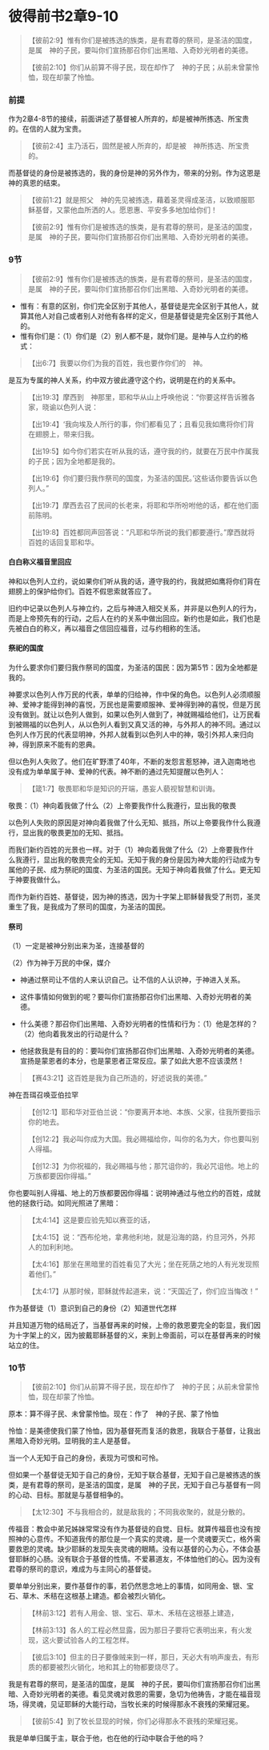 # 彼得前书2章9-10

> 【彼前2:9】惟有你们是被拣选的族类，是有君尊的祭司，是圣洁的国度，是属　神的子民，要叫你们宣扬那召你们出黑暗、入奇妙光明者的美德。
>
> 【彼前2:10】你们从前算不得子民，现在却作了　神的子民；从前未曾蒙怜恤，现在却蒙了怜恤。

### 前提

作为2章4-8节的接续，前面讲述了基督被人所弃的，却是被神所拣选、所宝贵的。在信的人就为宝贵。

> 【彼前2:4】主乃活石，固然是被人所弃的，却是被　神所拣选、所宝贵的。

而基督徒的身份是被拣选的，我的身份是神的另外作为，带来的分别。作为这恩是神的真恩的结束。

> 【彼前1:2】就是照父　神的先见被拣选，藉着圣灵得成圣洁，以致顺服耶稣基督，又蒙他血所洒的人。愿恩惠、平安多多地加给你们！
>
> 【彼前2:9】惟有你们是被拣选的族类，是有君尊的祭司，是圣洁的国度，是属　神的子民，要叫你们宣扬那召你们出黑暗、入奇妙光明者的美德。

### 9节

> 【彼前2:9】惟有你们是被拣选的族类，是有君尊的祭司，是圣洁的国度，是属　神的子民，要叫你们宣扬那召你们出黑暗、入奇妙光明者的美德。

- 惟有：有意的区别，你们完全区别于其他人，基督徒是完全区别于其他人，就算其他人对自己或者别人对他有各样的定义，但是基督徒是完全区别于其他人的。
- 惟有你们是：（1）你们是（2）别人都不是，就你们是。是神与人立约的格式：

> 【出6:7】我要以你们为我的百姓，我也要作你们的　神。

是互为专属的神人关系，约中双方彼此遵守这个约，说明是在约的关系中。

> 【出19:3】摩西到　神那里，耶和华从山上呼唤他说：“你要这样告诉雅各家，晓谕以色列人说：
>
> 【出19:4】‘我向埃及人所行的事，你们都看见了；且看见我如鹰将你们背在翅膀上，带来归我。
>
> 【出19:5】如今你们若实在听从我的话，遵守我的约，就要在万民中作属我的子民；因为全地都是我的。
>
> 【出19:6】你们要归我作祭司的国度，为圣洁的国民。’这些话你要告诉以色列人。”
>
> 【出19:7】摩西去召了民间的长老来，将耶和华所吩咐他的话，都在他们面前陈明。
>
> 【出19:8】百姓都同声回答说：“凡耶和华所说的我们都要遵行。”摩西就将百姓的话回复耶和华。

#### 白白称义福音里回应

神和以色列人立约，说如果你们听从我的话，遵守我的约，我就把如鹰将你们背在翅膀上的保护给你们。百姓不假思索就答应了。

旧约中记录以色列人与神立约，之后与神进入相交关系，并非是以色列人的行为，而是上帝预先有的行动，之后人在约的关系中做出回应。新约也是如此，我们也是先被白白的称义，再以福音之信回应福音，过与约相称的生活。

#### 祭祀的国度

为什么要求你们要归我作祭司的国度，为圣洁的国民：因为第5节：因为全地都是我的。

神要求以色列人作万民的代表，单单的归给神，作中保的角色。以色列人必须顺服神、爱神才能得到神的喜悦，万民也是需要顺服神、爱神得到神的喜悦，但是万民没有做到。就让以色列人做到，如果以色列人做到了，神就赐福给他们，让万民看到被赐福的以色列人，从以色列人看到又真又活的神，与外邦人的神不同。通过以色列人作万民的代表显明神，外邦人就看到以色列人中的神，吸引外邦人来归向神，得到原来不能有的恩典。

但以色列人失败了。他们在旷野漂了40年，不断的发怨言惹怒神，进入迦南地也没有成为单单属于神、爱神的代表。神不断的通过先知提醒以色列人：

> 【箴1:7】敬畏耶和华是知识的开端，愚妄人藐视智慧和训诲。

敬畏：（1）神向着我做了什么（2）上帝要我作什么我遵行，显出我的敬畏

以色列人失败的原因是对神向着我做了什么无知、抵挡，所以上帝要我作什么我遵行，显出我的敬畏更加的无知、抵挡。

而我们新约百姓的光景也一样。对于（1）神向着我做了什么（2）上帝要我作什么我遵行，显出我的敬畏完全的无知。无知于我的身份是因为神大能的行动成为专属他的子民、成为祭祀的国度、为圣洁的国民。无知于神向着我做了什么。更无知于神要我做什么。

而作为新约百姓、基督徒，因为神的拣选，因为十字架上耶稣替我受了刑罚，圣灵重生了我，是我成为了祭司的国度，为圣洁的国民。

#### 祭司

（1）一定是被神分别出来为圣，连接基督的

（2）作为神于万民的中保，媒介

- 神通过祭司让不信的人来认识自己。让不信的人认识神，于神进入关系。

- 这件事情如何做到的呢？要叫你们宣扬那召你们出黑暗、入奇妙光明者的美德。
- 什么美德？那召你们出黑暗、入奇妙光明者的性情和行为：（1）他是怎样的？（2）他向着我发出的行动是什么？
- 他拯救我是有目的的：要叫你们宣扬那召你们出黑暗、入奇妙光明者的美德。宣扬是蒙恩者的本分，也是蒙恩者正常反应。蒙了如此大恩不应该漠然！

> 【赛43:21】这百姓是我为自己所造的，好述说我的美德。”

神在吾珥召唤亚伯拉罕

> 【创12:1】耶和华对亚伯兰说：“你要离开本地、本族、父家，往我所要指示你的地去。
>
> 【创12:2】我必叫你成为大国。我必赐福给你，叫你的名为大，你也要叫别人得福。
>
> 【创12:3】为你祝福的，我必赐福与他；那咒诅你的，我必咒诅他。地上的万族都要因你得福。”

你也要叫别人得福、地上的万族都要因你得福：说明神通过与他立约的百姓，成就他的拯救行动。如同光照进了黑暗：

> 【太4:14】这是要应验先知以赛亚的话，
>
> 【太4:15】说：“西布伦地，拿弗他利地，就是沿海的路，约旦河外，外邦人的加利利地。
>
> 【太4:16】那坐在黑暗里的百姓看见了大光；坐在死荫之地的人有光发现照着他们。”
>
> 【太4:17】从那时候，耶稣就传起道来，说：“天国近了，你们应当悔改！”

作为基督徒（1）意识到自己的身份（2）知道世代怎样

并且知道万物的结局近了，当基督再来的时候，上帝的救恩要完全的彰显，我们因为十字架上的义，因为披戴耶稣基督的义，来到上帝面前，可以在基督再来的时候站立的住。

### 10节

> 【彼前2:10】你们从前算不得子民，现在却作了　神的子民；从前未曾蒙怜恤，现在却蒙了怜恤。

原本：算不得子民、未曾蒙怜恤。现在：作了　神的子民、蒙了怜恤

怜恤：是美德使我们蒙了怜恤，因为基督死而复活的救恩，我联合于基督，让我出黑暗入奇妙光明。显明我的主人是基督。

当一个人无知于自己的身份，表现为可恨和可怜。

但如果一个基督徒无知于自己的身份，无知于联合基督，无知于自己是被拣选的族类，是有君尊的祭司，是圣洁的国度，是属　神的子民，无知于自己与基督有一同的心动、目标。那就是与基督相争的。

> 【太12:30】不与我相合的，就是敌我的；不同我收聚的，就是分散的。

传福音：教会中弟兄姊妹常常没有作为基督徒的自觉、目标。就算传福音也没有按照神的心意传。不知道我传的那位是一个真实的灵魂，是一个灵魂要灭亡，格外需要救恩的灵魂。缺少耶稣的发现失丧灵魂的眼睛。没有以基督的心为心，不体会基督耶稣的心肠。没有联合于基督的性情。不爱慕道友，不体恤他们的心。因为没有君尊的祭司的意识，难成为与主同心的基督徒。

要单单分别出来，要作基督作的事，若仍然思念地上的事情，如同用金、银、宝石、草木、禾秸在这根基上建造。都会被烈火销化。

> 【林前3:12】若有人用金、银、宝石、草木、禾秸在这根基上建造，
>
> 【林前3:13】各人的工程必然显露，因为那日子要将它表明出来，有火发现，这火要试验各人的工程怎样。

> 【彼后3:10】但主的日子要像贼来到一样，那日，天必大有响声废去，有形质的都要被烈火销化，地和其上的物都要烧尽了。

我是有君尊的祭司，是圣洁的国度，是属　神的子民，要叫你们宣扬那召你们出黑暗、入奇妙光明者的美德。看见灵魂对救恩的需要，急切为他祷告，才能在福音现场，得灵魂，见证耶稣的大能行动，当牧长来的时候得那永不衰残的荣耀冠冕。

> 【彼前5:4】到了牧长显现的时候，你们必得那永不衰残的荣耀冠冕。

我是单单归属于主，联合于他，也在他的行动中联合于他的吗？